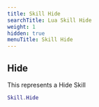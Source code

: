 ```yaml
---
title: Skill Hide
searchTitle: Lua Skill Hide
weight: 1
hidden: true
menuTitle: Skill Hide
---
```

## Hide

This represents a Hide Skill
```lua
Skill.Hide
```